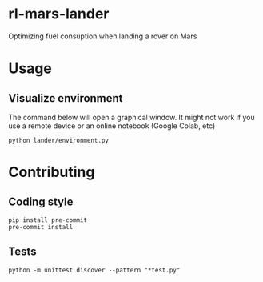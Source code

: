 # rl-mars-lander
Optimizing fuel consuption when landing a rover on Mars

# Usage


## Visualize environment

The command below will open a graphical window. It might not work if you use
a remote device or an online notebook (Google Colab, etc)

```shell
python lander/environment.py 
```

# Contributing

## Coding style

```shell
pip install pre-commit
pre-commit install
```

## Tests

```shell
python -m unittest discover --pattern "*test.py"
```
